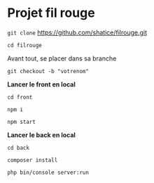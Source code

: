 # Projet fil rouge

<code>git clone</code> https://github.com/shatice/filrouge.git

<code>cd filrouge</code>

Avant tout, se placer dans sa branche

<code>git checkout -b "votrenom"</code>

<strong>Lancer le front en local</strong>

<code>cd front</code>

<code>npm i</code>

<code>npm start</code>

<strong>Lancer le back en local</strong>

<code>cd back</code>

<code>composer install</code>

<code>php bin/console server:run</code>
